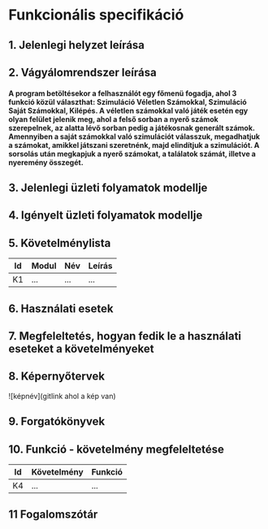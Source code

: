 # Funkcionális specifikáció
## 1. Jelenlegi helyzet leírása

## 2. Vágyálomrendszer leírása
#### A program betöltésekor a felhasználót egy főmenü fogadja, ahol 3 funkció közül választhat: Szimuláció Véletlen Számokkal, Szimuláció Saját Számokkal, Kilépés. A véletlen számokkal való játék esetén egy olyan felület jelenik meg, ahol a felső sorban a nyerő számok szerepelnek, az alatta lévő sorban pedig a játékosnak generált számok. Amennyiben a saját számokkal való szimulációt válasszuk, megadhatjuk a számokat, amikkel játszani szeretnénk, majd elindítjuk a szimulációt. A sorsolás után megkapjuk a nyerő számokat, a találatok számát, illetve a nyeremény összegét.

## 3. Jelenlegi üzleti folyamatok modellje

## 4. Igényelt üzleti folyamatok modellje

## 5. Követelménylista

| Id | Modul | Név | Leírás |
| :---: | --- | --- | --- |
| K1 | ...| ... | ... |

## 6. Használati esetek

## 7. Megfeleltetés, hogyan fedik le a használati eseteket a követelményeket

## 8. Képernyőtervek

![képnév](gitlink ahol a kép van)

## 9. Forgatókönyvek

## 10. Funkció - követelmény megfeleltetése

| Id | Követelmény | Funkció |
| :---: | --- | --- |
| K4 | ... | ... |

## 11 Fogalomszótár

